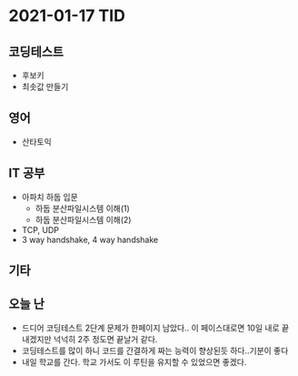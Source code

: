 # 2021-01-17 TID

## 코딩테스트

- 후보키
- 최솟값 만들기

## 영어

- 산타토익

## IT 공부

- 아파치 하둡 입문
  - 하둡 분산파일시스템 이해(1)
  - 하둡 분산파일시스템 이해(2)
- TCP, UDP
- 3 way handshake, 4 way handshake

## 기타

## 오늘 난

- 드디어 코딩테스트 2단계 문제가 한페이지 남았다.. 이 페이스대로면 10일 내로 끝내겠지만 넉넉히 2주 정도면 끝날거 같다.
- 코딩테스트를 많이 하니 코드를 간결하게 짜는 능력이 향상된듯 하다..기분이 좋다
- 내일 학교를 간다. 학교 가서도 이 루틴을 유지할 수 있었으면 좋겠다.
